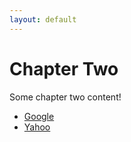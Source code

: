 ```yaml
---
layout: default
---
```


# Chapter Two

Some chapter two content!

* [Google](http://google.com)
* [Yahoo](http://yahoo.com)

